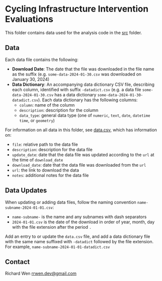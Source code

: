 # Cycling Infrastructure Intervention Evaluations
  
This folder contains data used for the analysis code in the [src](../src) folder.

## Data

Each data file contains the following:

* **Download Date**: The date that the file was downloaded in the file name as the suffix (e.g. `some-data-2024-01-30.csv` was downloaded on January 30, 2024)
* **Data Dictionary**: An accompanying data dictionary CSV file, describing each column, identified with suffix `-datadict.csv` (e.g. a data file `some-data-2024-01-30.csv` has a data dictionary `some-data-2024-01-30-datadict.csv`). Each data dictionary has the following columns:
	* `column`: name of the column
	* `description`: description for the column
	* `data_type`: general data type (one of `numeric`, `text`, `date`, `datetime` `time`, or `geometry`)

For information on all data in this folder, see [data.csv](data.csv), which has information on:

* `file`: relative path to the data file
* `description`: description for the data file
* `update_date`: date that the data file was updated according to the `url` at the time of `download_date`
* `download_date`: date that the data file was downloaded from the `url`
* `url`: the link to download the data
* `notes`: additional notes for the data file

## Data Updates

When updating or adding data files, follow the naming convention `name-subname-2024-01-01.csv`:

* `name-subname-` is the name and any subnames with dash separators
* `2024-01-01.csv` is the date of the download in order of year, month, day with the file extension after the period `.`

Add an entry to or update the `data.csv` file, and add a data dictionary file with the same name suffixed with `-datadict` followed by the file extension. For example, `name-subname-2024-01-01-datadict.csv`

## Contact

Richard Wen <rrwen.dev@gmail.com>
